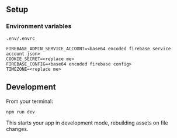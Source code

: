 ## Setup

### Environment variables

`.env/.envrc`
```
FIREBASE_ADMIN_SERVICE_ACCOUNT=<base64 encoded firebase service account json>
COOKIE_SECRET=<replace me>
FIREBASE_CONFIG=<base64 encoded firebase config>
TIMEZONE=<replace me>
```

## Development

From your terminal:

```sh
npm run dev
```

This starts your app in development mode, rebuilding assets on file changes.
